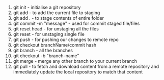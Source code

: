 1. git init - initialise a git repository 
2. git add <filename> - to add the current file to staging
3. git add . - to stage contents of entire folder
4. git commit -m "message" - used for commit staged file/files
5. git reset head - for unstaging all the files
6. git reset <filename> - for unstaging single file
7. git push - for pushing our changes to remote repo
8. git checkout branchName/commit hash
9. git branch - all the branches
10. git checkout -b "branch-name"
11. git merge <branch-name> - merge any other branch to your current branch
12. git pull -  to fetch and download content from a remote repository and immediately update the local repository to match that content
